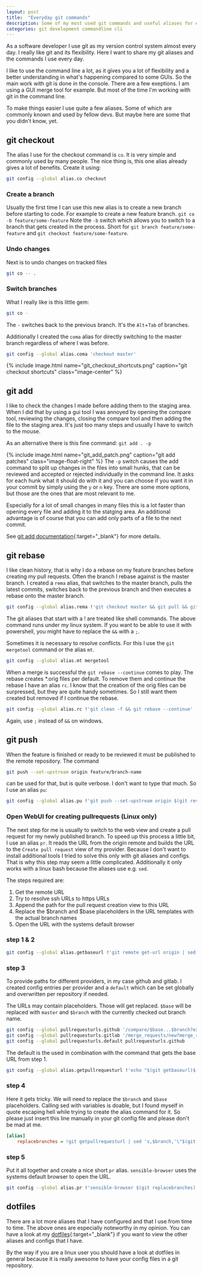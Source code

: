 ```yaml
---
layout: post
title:  "Everyday git commands"
description: Some of my most used git commands and useful aliases for every day use.
categories: git development commandline cli
---
```


As a software developer I use git as my version control system almost every day. I really like git and its flexibility. Here I want to share my git aliases and the commands I use every day.

I like to use the command line a lot, as it gives you a lot of flexibility and a better understanding in what's happening compared to some GUIs. So the main work with git is done in the console. There
are a few exeptions. I am using a GUI merge tool for example. But most of the time I'm working with git in the command line.

To make things easier I use quite a few aliases. Some of which are commonly known and used by fellow devs. But maybe here are some that you didn't know, yet.

## git checkout
The alias I use for the checkout command is `co`. It is very simple and commonly used by many people. The nice thing is, this one alias
already gives a lot of benefits. Create it using:
```bash
git config --global alias.co checkout
```

### Create a branch
Usually the first time I can use this new alias is to create a new branch before starting to code. For example to create a new feature branch.
```git co -b feature/some-feature```
Note the `-b` switch which allows you to switch to a branch that gets created in the process. Short for `git branch feature/some-feature` and `git checkout feature/some-feature`.

### Undo changes
Next is to undo changes on tracked files
```bash
git co -- .
```

### Switch branches
What I really like is this little gem:
```bash
git co -
```
The `-` switches back to the previous branch. It's the `Alt`+`Tab` of branches.

Additionally I created the `coma` alias for directly switching to the master branch regardless of where I was before.
```bash
git config --global alias.coma 'checkout master'
```
{% include image.html name="git_checkout_shortcuts.png" caption="git checkout shortcuts" class="image-center" %}

## git add
I like to check the changes I made before adding them to the staging area. When I did that by using a gui tool I was annoyed by opening the compare tool, reviewing the
changes, closing the compare tool and then adding the file to the staging area. It's just too many steps and usually I have to switch to the mouse.

As an alternative there is this fine command:
`git add . -p`

{% include image.html name="git_add_patch.png" caption="git add patches" class="image-float-right" %}
The `-p` switch causes the add command to split up changes in the files into small hunks, that can be reviewed and accepted or rejected individually in the command line.
It asks for each hunk what it should do with it and you can choose if you want it in your commit by simply using the `y` or `n` key. There are some more options, but those
are the ones that are most relevant to me.

Especially for a lot of small changes in many files this is a lot faster than opening every file and adding it to the statging area. An additional advantage is of course
that you can add only parts of a file to the next commit.

See  [git add documentation](https://git-scm.com/docs/git-add){:target="_blank"} for more details.

## git rebase
I like clean history, that is why I do a rebase on my feature branches before creating my pull requests. Often the branch I rebase against is the
master branch. I created a `rema` alias, that switches to the master branch, pulls the latest commits, switches back to the previous branch and then
executes a rebase onto the master branch.
```bash
git config --global alias.rema !'git checkout master && git pull && git co - && git rebase master'
```
The git aliases that start with a ! are treated like shell commands. The above command runs under my linux system. If you want to be able
to use it with powershell, you might have to replace the `&&` with a `;`.

Sometimes it is necessary to resolve conflicts. For this I use the `git mergetool` command or the alias `mt`.
```bash
git config --global alias.mt mergetool
```

When a merge is successful the `git rebase --continue` comes to play. The rebase creates *.orig files per default. To remove them and continue
the rebase I have an alias `rc`. I know that the creation of the orig files can be surpressed, but they are quite handy sometimes. So I still
want them created but removed if I continue the rebase.
```bash
git config --global alias.rc !'git clean -f && git rebase --continue'
```
Again, use `;` instead of `&&` on windows.

## git push
When the feature is finished or ready to be reviewed it must be published to the remote repository.
The command
```bash
git push --set-upstream origin feature/branch-name
```
can be used for that, but is quite verbose. I don't want to type that much. So I use an alias `pu`:
```bash
git config --global alias.pu !'git push --set-upstream origin $(git rev-parse --abbrev-ref HEAD)'
```

### Open WebUI for creating pullrequests (Linux only)
The next step for me is usually to switch to the web view and create a pull request for my newly published branch.
To speed up this process a little bit, I use an alias `pr`. It reads the URL from the origin remote and builds
the URL to the `Create pull request` view of my provider. Because I don't want to install additional tools I tried
to solve this only with git aliases and configs. That is why this step may seem a little complicated. Additionally it
only works with a linux bash because the aliases use e.g. `sed`.

The steps required are:
1. Get the remote URL
2. Try to resolve ssh URLs to https URLs
3. Append the path for the pull request creation view to this URL
4. Replace the $branch and $base placeholders in the URL templates with the actual branch names
5. Open the URL with the systems default browser

### step 1 & 2
```bash
git config --global alias.getbaseurl !'git remote get-url origin | sed -r "s/git@(.+?):(.+?)\\.git/https\\/\\/\1\\/\\2/"'
```

### step 3
To provide paths for different providers, in my case github and gitlab. I created config entries per provider and a `default`
which can be set globally and overwritten per repository if needed.

The URLs may contain placeholders. Those will get replaced. `$base` will be replaced with `master` and `$branch` with the currently checked out branch name.

```bash
git config --global pullrequesturls.github '/compare/$base...$branch?expand=1'
git config --global pullrequesturls.gitlab '/merge_requests/new?merge_request[source_branch]=$branch&merge_request[target_branch]=$base'
git config --global pullrequesturls.default pullrequesturls.github
```
The default is the used in combination with the command that gets the base URL from step 1.
```bash
git config --global alias.getpullrequesturl !'echo "$(git getbaseurl)$(git config $(git config pullrequesturls.default))"'
```

### step 4
Here it gets tricky. We will need to replace the `$branch` and `$base` placeholders. Calling sed with variables is doable, but
I found myself in quote escaping hell while trying to create the alias command for it. So please just insert this line manually
in your git config file and please don't be mad at me.

```ini
[alias]
    replacebranches = !git getpullrequesturl | sed 's,$branch,'\"$(git rev-parse --abbrev-ref HEAD)\"'', | sed 's,$base,master,'
```

### step 5
Put it all together and create a nice short `pr` alias. `sensible-browser` uses the systems default browser to open the URL.
```bash
git config --global alias.pr !'sensible-browser $(git replacebranches)'
```

## dotfiles
There are a lot more aliases that I have configured and that I use from time to time. The above ones are especially noteworthy in my opinion.
You can have a look at my [dotfiles](https://github.com/papauorg/dotphiles/blob/master/git/gitconfig){:target="_blank"} if you want to view the other aliases and configs that I have.

By the way if you are a linux user you should have a look at dotfiles in general because it is really awesome to have your config files in a git repository.
